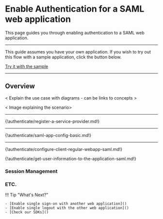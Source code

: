 # Enable Authentication for a SAML web application

This page guides you through enabling authentication to a SAML web application. 

---

This guide assumes you have your own application. If you wish to try out this flow with a sample application, click the button below. 

<a class="samplebtn_a" href="../../samples/regular-webapp-saml-sample" target="_blank" rel="nofollow noopener">Try it with the sample</a>

----

## Overview
 < Explain the use case with diagrams - can be links to concepts > 
 
 < Image explaining the scenario>

----

{!authenticate/register-a-service-provider.md!}

----

{!authenticate/saml-app-config-basic.md!}

----

{!authenticate/configure-client-regular-webapp-saml.md!}

{!authenticate/get-user-information-to-the-application-saml.md!}

### Session Management

### ETC.


!!! Tip "What's Next?"

    - [Enable single sign-on with another web application]()
    - [Enable single logout with the other web application]()
    - [Check our SDKs]()